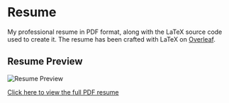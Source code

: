 # Resume

My professional resume in PDF format, along with the LaTeX source code used to create it. The resume has been crafted with LaTeX on [Overleaf](https://www.overleaf.com/).

## Resume Preview

![Resume Preview]()

[Click here to view the full PDF resume](Arati-AKP.pdf)
